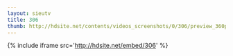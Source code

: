 ```yaml
---
layout: sieutv
title: 306
thumb: http://hdsite.net/contents/videos_screenshots/0/306/preview_360p.mp4.jpg
---
```

{% include iframe src='http://hdsite.net/embed/306' %}
 
